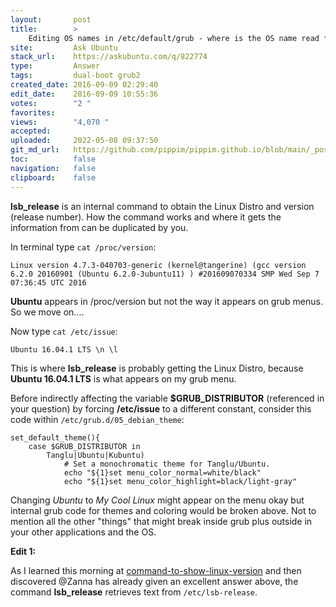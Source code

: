 ```yaml
---
layout:       post
title:        >
    Editing OS names in /etc/default/grub - where is the OS name read from?
site:         Ask Ubuntu
stack_url:    https://askubuntu.com/q/822774
type:         Answer
tags:         dual-boot grub2
created_date: 2016-09-09 02:29:40
edit_date:    2016-09-09 10:55:36
votes:        "2 "
favorites:    
views:        "4,070 "
accepted:     
uploaded:     2022-05-08 09:37:50
git_md_url:   https://github.com/pippim/pippim.github.io/blob/main/_posts/2016/2016-09-09-Editing-OS-names-in-_etc_default_grub-where-is-the-OS-name-read-from_.md
toc:          false
navigation:   false
clipboard:    false
---
```


**lsb_release** is an internal command to obtain the Linux Distro and version (release number). How the command works and where it gets the information from can be duplicated by you.


In terminal type `cat /proc/version`:

``` 
Linux version 4.7.3-040703-generic (kernel@tangerine) (gcc version 6.2.0 20160901 (Ubuntu 6.2.0-3ubuntu11) ) #201609070334 SMP Wed Sep 7 07:36:45 UTC 2016
```

**Ubuntu** appears in /proc/version but not the way it appears on grub menus. So we move on....


Now type `cat /etc/issue`:

``` 
Ubuntu 16.04.1 LTS \n \l
```

This is where **lsb_release** is probably getting the Linux Distro, because **Ubuntu 16.04.1 LTS** is what appears on my grub menu.


Before indirectly affecting the variable **$GRUB_DISTRIBUTOR** (referenced in your question) by forcing **/etc/issue** to a different constant, consider this code within `/etc/grub.d/05_debian_theme`:

``` 
set_default_theme(){
	case $GRUB_DISTRIBUTOR in
		Tanglu|Ubuntu|Kubuntu)
			# Set a monochromatic theme for Tanglu/Ubuntu.
			echo "${1}set menu_color_normal=white/black"
			echo "${1}set menu_color_highlight=black/light-gray"
```


Changing *Ubuntu* to *My Cool Linux* might appear on the menu okay but internal grub code for themes and coloring would be broken above. Not to mention all the other "things" that might break inside grub plus outside in your other applications and the OS.

**Edit 1:**

As I learned this morning at [command-to-show-linux-version][1] and then discovered @Zanna has already given an excellent answer above, the command **lsb_release** retrieves text from `/etc/lsb-release`.


  [1]: http://www.cyberciti.biz/faq/command-to-show-linux-version/
